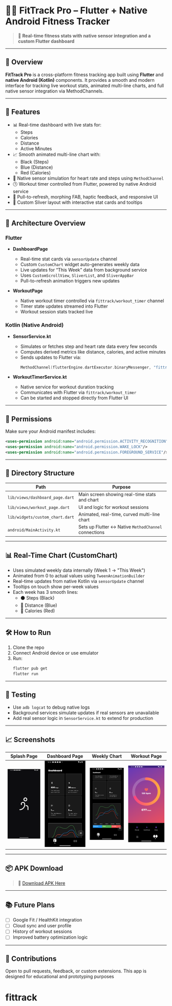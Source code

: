 # 🏃‍♂️ FitTrack Pro – Flutter + Native Android Fitness Tracker

> 📱 **Real-time fitness stats with native sensor integration and a custom Flutter dashboard**

---

## 🧭 Overview

**FitTrack Pro** is a cross-platform fitness tracking app built using **Flutter** and **native Android (Kotlin)** components. It provides a smooth and modern interface for tracking live workout stats, animated multi-line charts, and full native sensor integration via MethodChannels.

---

## 🧩 Features

- 📊 Real-time dashboard with live stats for:
  - Steps
  - Calories
  - Distance
  - Active Minutes
- 📈 Smooth animated multi-line chart with:
  - Black (Steps)
  - Blue (Distance)
  - Red (Calories)
- 📡 Native sensor simulation for heart rate and steps using `MethodChannel`
- 🕒 Workout timer controlled from Flutter, powered by native Android service
- 🧠 Pull-to-refresh, morphing FAB, haptic feedback, and responsive UI
- 🎨 Custom Sliver layout with interactive stat cards and tooltips

---

## 🚀 Architecture Overview

### Flutter

- **DashboardPage**
  - Real-time stat cards via `sensorUpdate` channel
  - Custom `CustomChart` widget auto-generates weekly data
  - Live updates for “This Week” data from background service
  - Uses `CustomScrollView`, `SliverList`, and `SliverAppBar`
  - Pull-to-refresh animation triggers new updates

- **WorkoutPage**
  - Native workout timer controlled via `fittrack/workout_timer` channel
  - Timer state updates streamed into Flutter
  - Workout session stats tracked live

### Kotlin (Native Android)

- **SensorService.kt**
  - Simulates or fetches step and heart rate data every few seconds
  - Computes derived metrics like distance, calories, and active minutes
  - Sends updates to Flutter via:
    ```kotlin
    MethodChannel(flutterEngine.dartExecutor.binaryMessenger, "fittrack/sensors")
    ```

- **WorkoutTimerService.kt**
  - Native service for workout duration tracking
  - Communicates with Flutter via `fittrack/workout_timer`
  - Can be started and stopped directly from Flutter UI

---

## 🔌 Permissions

Make sure your Android manifest includes:

```xml
<uses-permission android:name="android.permission.ACTIVITY_RECOGNITION"/>
<uses-permission android:name="android.permission.WAKE_LOCK"/>
<uses-permission android:name="android.permission.FOREGROUND_SERVICE"/>
```

---

## 📁 Directory Structure

| Path | Purpose |
|------|---------|
| `lib/views/dashboard_page.dart` | Main screen showing real-time stats and chart |
| `lib/views/workout_page.dart` | UI and logic for workout sessions |
| `lib/widgets/custom_chart.dart` | Animated, real-time, curved multi-line chart |
| `android/MainActivity.kt` | Sets up Flutter ↔ Native `MethodChannel` connections |

---

## 📊 Real-Time Chart (CustomChart)

- Uses simulated weekly data internally (Week 1 → "This Week")
- Animated from 0 to actual values using `TweenAnimationBuilder`
- Real-time updates from native Kotlin via `sensorUpdate` channel
- Tooltips on touch show per-week values
- Each week has 3 smooth lines:
  - ⚫ Steps (Black)
  - 🔵 Distance (Blue)
  - 🔴 Calories (Red)

---

## 🛠 How to Run

1. Clone the repo
2. Connect Android device or use emulator
3. Run:
   ```bash
   flutter pub get
   flutter run
   ```

---

## 🧪 Testing

- Use `adb logcat` to debug native logs
- Background services simulate updates if real sensors are unavailable
- Add real sensor logic in `SensorService.kt` to extend for production

---

## 📈 Screenshots

| Splash Page                               | Dashboard Page                                   | Weekly Chart                                 | Workout Page                                    |
|-------------------------------------------|--------------------------------------------------|----------------------------------------------|-------------------------------------------------|
| ![Splash](assets/images/empty/splash.png) | ![Dashboard](assets/images/empty/dashboard1.png) | ![Chart](assets/images/empty/line_chart.png) |![Workout](assets/images/empty/workoutpage.png)|

---

## 📦 APK Download

> 🔗 [Download APK Here](fittrack.apk)

---

## 📚 Future Plans

- [ ] Google Fit / HealthKit integration
- [ ] Cloud sync and user profile
- [ ] History of workout sessions
- [ ] Improved battery optimization logic

---

## 🤝 Contributions

Open to pull requests, feedback, or custom extensions. This app is designed for educational and prototyping purposes
# fittrack
